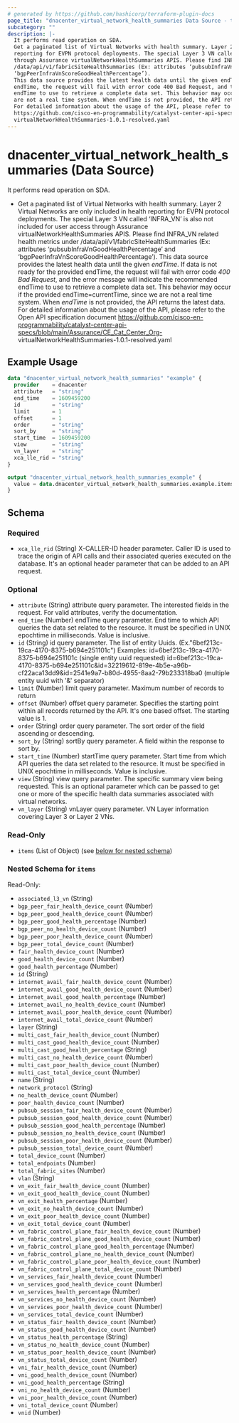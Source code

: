 ```yaml
---
# generated by https://github.com/hashicorp/terraform-plugin-docs
page_title: "dnacenter_virtual_network_health_summaries Data Source - terraform-provider-dnacenter"
subcategory: ""
description: |-
  It performs read operation on SDA.
  Get a paginated list of Virtual Networks with health summary. Layer 2 Virtual Networks are only included in health
  reporting for EVPN protocol deployments. The special Layer 3 VN called ‘INFRAVN’ is also not included for user access
  through Assurance virtualNetworkHealthSummaries APIS. Please find INFRAVN related health metrics under
  /data/api/v1/fabricSiteHealthSummaries (Ex: attributes ‘pubsubInfraVnGoodHealthPercentage’ and
  ‘bgpPeerInfraVnScoreGoodHealthPercentage’).
  This data source provides the latest health data until the given endTime. If data is not ready for the provided
  endTime, the request will fail with error code 400 Bad Request, and the error message will indicate the recommended
  endTime to use to retrieve a complete data set. This behavior may occur if the provided endTime=currentTime, since we
  are not a real time system. When endTime is not provided, the API returns the latest data.
  For detailed information about the usage of the API, please refer to the Open API specification document
  https://github.com/cisco-en-programmability/catalyst-center-api-specs/blob/main/Assurance/CECatCenter_Org-
  virtualNetworkHealthSummaries-1.0.1-resolved.yaml
---
```


# dnacenter_virtual_network_health_summaries (Data Source)

It performs read operation on SDA.

- Get a paginated list of Virtual Networks with health summary. Layer 2 Virtual Networks are only included in health
reporting for EVPN protocol deployments. The special Layer 3 VN called ‘INFRA_VN’ is also not included for user access
through Assurance virtualNetworkHealthSummaries APIS. Please find INFRA_VN related health metrics under
/data/api/v1/fabricSiteHealthSummaries (Ex: attributes ‘pubsubInfraVnGoodHealthPercentage’ and
‘bgpPeerInfraVnScoreGoodHealthPercentage’).
This data source provides the latest health data until the given *endTime*. If data is not ready for the provided
endTime, the request will fail with error code *400 Bad Request*, and the error message will indicate the recommended
endTime to use to retrieve a complete data set. This behavior may occur if the provided endTime=currentTime, since we
are not a real time system. When *endTime* is not provided, the API returns the latest data.
For detailed information about the usage of the API, please refer to the Open API specification document
https://github.com/cisco-en-programmability/catalyst-center-api-specs/blob/main/Assurance/CE_Cat_Center_Org-
virtualNetworkHealthSummaries-1.0.1-resolved.yaml

## Example Usage

```terraform
data "dnacenter_virtual_network_health_summaries" "example" {
  provider    = dnacenter
  attribute   = "string"
  end_time    = 1609459200
  id          = "string"
  limit       = 1
  offset      = 1
  order       = "string"
  sort_by     = "string"
  start_time  = 1609459200
  view        = "string"
  vn_layer    = "string"
  xca_lle_rid = "string"
}

output "dnacenter_virtual_network_health_summaries_example" {
  value = data.dnacenter_virtual_network_health_summaries.example.items
}
```

<!-- schema generated by tfplugindocs -->
## Schema

### Required

- `xca_lle_rid` (String) X-CALLER-ID header parameter. Caller ID is used to trace the origin of API calls and their associated queries executed on the database. It's an optional header parameter that can be added to an API request.

### Optional

- `attribute` (String) attribute query parameter. The interested fields in the request. For valid attributes, verify the documentation.
- `end_time` (Number) endTime query parameter. End time to which API queries the data set related to the resource. It must be specified in UNIX epochtime in milliseconds. Value is inclusive.
- `id` (String) id query parameter. The list of entity Uuids. (Ex."6bef213c-19ca-4170-8375-b694e251101c") Examples: id=6bef213c-19ca-4170-8375-b694e251101c (single entity uuid requested) id=6bef213c-19ca-4170-8375-b694e251101c&id=32219612-819e-4b5e-a96b-cf22aca13dd9&id=2541e9a7-b80d-4955-8aa2-79b233318ba0 (multiple entity uuid with '&' separator)
- `limit` (Number) limit query parameter. Maximum number of records to return
- `offset` (Number) offset query parameter. Specifies the starting point within all records returned by the API. It's one based offset. The starting value is 1.
- `order` (String) order query parameter. The sort order of the field ascending or descending.
- `sort_by` (String) sortBy query parameter. A field within the response to sort by.
- `start_time` (Number) startTime query parameter. Start time from which API queries the data set related to the resource. It must be specified in UNIX epochtime in milliseconds. Value is inclusive.
- `view` (String) view query parameter. The specific summary view being requested. This is an optional parameter which can be passed to get one or more of the specific health data summaries associated with virtual networks.
- `vn_layer` (String) vnLayer query parameter. VN Layer information covering Layer 3 or Layer 2 VNs.

### Read-Only

- `items` (List of Object) (see [below for nested schema](#nestedatt--items))

<a id="nestedatt--items"></a>
### Nested Schema for `items`

Read-Only:

- `associated_l3_vn` (String)
- `bgp_peer_fair_health_device_count` (Number)
- `bgp_peer_good_health_device_count` (Number)
- `bgp_peer_good_health_percentage` (Number)
- `bgp_peer_no_health_device_count` (Number)
- `bgp_peer_poor_health_device_count` (Number)
- `bgp_peer_total_device_count` (Number)
- `fair_health_device_count` (Number)
- `good_health_device_count` (Number)
- `good_health_percentage` (Number)
- `id` (String)
- `internet_avail_fair_health_device_count` (Number)
- `internet_avail_good_health_device_count` (Number)
- `internet_avail_good_health_percentage` (Number)
- `internet_avail_no_health_device_count` (Number)
- `internet_avail_poor_health_device_count` (Number)
- `internet_avail_total_device_count` (Number)
- `layer` (String)
- `multi_cast_fair_health_device_count` (Number)
- `multi_cast_good_health_device_count` (Number)
- `multi_cast_good_health_percentage` (String)
- `multi_cast_no_health_device_count` (Number)
- `multi_cast_poor_health_device_count` (Number)
- `multi_cast_total_device_count` (Number)
- `name` (String)
- `network_protocol` (String)
- `no_health_device_count` (Number)
- `poor_health_device_count` (Number)
- `pubsub_session_fair_health_device_count` (Number)
- `pubsub_session_good_health_device_count` (Number)
- `pubsub_session_good_health_percentage` (Number)
- `pubsub_session_no_health_device_count` (Number)
- `pubsub_session_poor_health_device_count` (Number)
- `pubsub_session_total_device_count` (Number)
- `total_device_count` (Number)
- `total_endpoints` (Number)
- `total_fabric_sites` (Number)
- `vlan` (String)
- `vn_exit_fair_health_device_count` (Number)
- `vn_exit_good_health_device_count` (Number)
- `vn_exit_health_percentage` (Number)
- `vn_exit_no_health_device_count` (Number)
- `vn_exit_poor_health_device_count` (Number)
- `vn_exit_total_device_count` (Number)
- `vn_fabric_control_plane_fair_health_device_count` (Number)
- `vn_fabric_control_plane_good_health_device_count` (Number)
- `vn_fabric_control_plane_good_health_percentage` (Number)
- `vn_fabric_control_plane_no_health_device_count` (Number)
- `vn_fabric_control_plane_poor_health_device_count` (Number)
- `vn_fabric_control_plane_total_device_count` (Number)
- `vn_services_fair_health_device_count` (Number)
- `vn_services_good_health_device_count` (Number)
- `vn_services_health_percentage` (Number)
- `vn_services_no_health_device_count` (Number)
- `vn_services_poor_health_device_count` (Number)
- `vn_services_total_device_count` (Number)
- `vn_status_fair_health_device_count` (Number)
- `vn_status_good_health_device_count` (Number)
- `vn_status_health_percentage` (String)
- `vn_status_no_health_device_count` (Number)
- `vn_status_poor_health_device_count` (Number)
- `vn_status_total_device_count` (Number)
- `vni_fair_health_device_count` (Number)
- `vni_good_health_device_count` (Number)
- `vni_good_health_percentage` (String)
- `vni_no_health_device_count` (Number)
- `vni_poor_health_device_count` (Number)
- `vni_total_device_count` (Number)
- `vnid` (Number)
